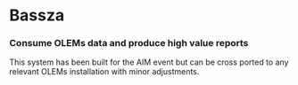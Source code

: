 # Bassza

### Consume OLEMs data and produce high value reports

This system has been built for the AIM event but can be cross ported to any relevant OLEMs installation with minor adjustments.

